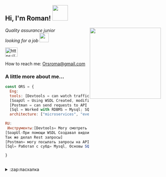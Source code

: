 <h2> Hi, I'm Roman! <img src="https://media.giphy.com/media/mGcNjsfWAjY5AEZNw6/giphy.gif" width="50"></h2>
<img align='right' src="https://media.giphy.com/media/pcKoCj9OlpdbMnwOc7/giphy.gif" width="230">
<p><em>Quality assurance junior </br>looking for a job <img src="https://media.giphy.com/media/WUlplcMpOCEmTGBtBW/giphy.gif" width="30">
</em></p> <a href="https://www.linkedin.com/in/orsroma/" target="blank"><img align="center" src="https://cdn.jsdelivr.net/npm/simple-icons@3.0.1/icons/linkedin.svg" alt="https://www.linkedin.com/in/orsroma/" height="30" width="40" /></a>

How to reach me: Orsroma@gmail.com

###  A little more about me...  

```javascript
const ORS = {
  Eng:
  tools: [Devtools = can watch traffic, check console for errors, emulate mobile]
  [SoapUl = Using WSDL Created, modified user parameters (checked the functionality of creating a user, and wrote test cases based on the response)I also did Rest requests]
  [Postman = can send requests to API "CRUD", Write simple tests for response statuses from Http]
  [Sql = Worked with RDBMS = Mysql; SQL Basics (Create, Delete, Drop, Insert Into, Select, From, Where, Join)]
  architecture: ["microservices", "event-driven", "design system pattern"],
  
RU:
 Инструменты:[Devtools= Могу смотреть интернет трафик, проверка консоли на ошибки, эмитация мобильных устройств]
[SoapUl-При помощи WSDL Создавал видоимзенял параметры пользователей (проверял функционал создания ползователя, и писал тесткейсы на основании ответов)
Так же делал Rest запросы]
[Postman= могу посылать запросы на API "CRUD", Писать простые тесты на ответные статусы от Http]
[Sql= Работал с субд= Mysql, Основы SQL (Create, Delete, Drop, Insert Into, Select, From, Where, Join)]

}
 
```
<details>
<summary>:zap:пасхалка</summary>
   
   </details>

